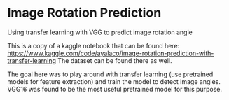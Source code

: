 # Image Rotation Prediction
Using transfer learning with VGG to predict image rotation angle

This is a copy of a kaggle notebook that can be found here:
https://www.kaggle.com/code/ayalaco/image-rotation-prediction-with-transfer-learning
The dataset can be found there as well.

The goal here was to play around with transfer learning (use pretrained models for feature extraction) and train the model to detect image angles. 
VGG16 was found to be the most useful pretrained model for this purpose.
